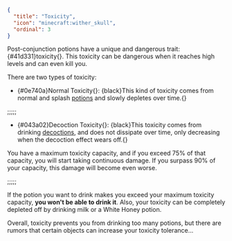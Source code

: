 ```json
{
  "title": "Toxicity",
  "icon": "minecraft:wither_skull",
  "ordinal": 3
}
```
Post-conjunction potions have a unique and dangerous trait: {#41d331}toxicity{}.
This toxicity can be dangerous when it reaches high levels and can even kill you.


There are two types of toxicity:
- {#0e740a}Normal Toxicity{}: {black}This kind of toxicity comes from normal and splash [potions](^tcots-witcher:concoctions/potions) and slowly depletes over time.{}


;;;;;

- {#043a02}Decoction Toxicity{}:
  {black}This toxicity comes from drinking [decoctions](^tcots-witcher:concoctions/decoctions),
  and does not dissipate over time, only decreasing when the decoction effect wears off.{}

You have a maximum toxicity capacity, and if you exceed 75% of that capacity, you will start taking continuous damage.
If you surpass 90% of your capacity, this damage will become even worse.

;;;;;

If the potion you want to drink makes you exceed your maximum toxicity capacity, __you won't be able to drink it__.
Also, your toxicity can be completely depleted off by drinking milk or a White Honey potion.


Overall, toxicity prevents you from drinking too many potions,
but there are rumors that certain objects can increase your toxicity tolerance...